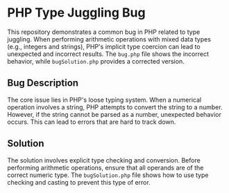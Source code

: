 # PHP Type Juggling Bug

This repository demonstrates a common bug in PHP related to type juggling. When performing arithmetic operations with mixed data types (e.g., integers and strings), PHP's implicit type coercion can lead to unexpected and incorrect results.  The `bug.php` file shows the incorrect behavior, while `bugSolution.php` provides a corrected version.

## Bug Description

The core issue lies in PHP's loose typing system.  When a numerical operation involves a string, PHP attempts to convert the string to a number.  However, if the string cannot be parsed as a number, unexpected behavior occurs.  This can lead to errors that are hard to track down.

## Solution

The solution involves explicit type checking and conversion.  Before performing arithmetic operations, ensure that all operands are of the correct numeric type.  The `bugSolution.php` file shows how to use type checking and casting to prevent this type of error.